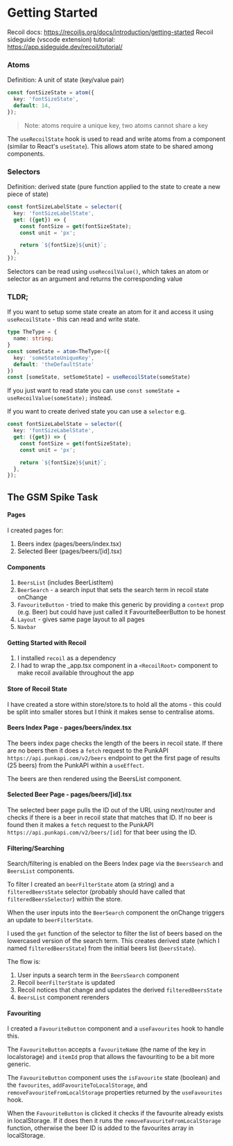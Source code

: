 # Getting Started

Recoil docs: https://recoiljs.org/docs/introduction/getting-started
Recoil sideguide (vscode extension) tutorial: https://app.sideguide.dev/recoil/tutorial/

### Atoms
Definition: A unit of state (key/value pair)

```typescript
const fontSizeState = atom({
  key: 'fontSizeState',
  default: 14,
});
```
> Note: atoms require a unique key, two atoms cannot share a key

The `useRecoilState` hook is used to read and write atoms from a component (similar to React's `useState`). This allows atom state to be shared among components.

### Selectors
Definition: derived state (pure function applied to the state to create a new piece of state)

```typescript
const fontSizeLabelState = selector({
  key: 'fontSizeLabelState',
  get: ({get}) => {
    const fontSize = get(fontSizeState);
    const unit = 'px';

    return `${fontSize}${unit}`;
  },
});
```

Selectors can be read using `useRecoilValue()`, which takes an atom or selector as an argument and returns the corresponding value


### TLDR;

If you want to setup some state create an atom for it and access it using `useRecoilState` - this can read and write state.
```typescript
type TheType = {
  name: string;
}
const someState = atom<TheType>({
  key: 'someStateUniqueKey',
  default: 'theDefaultState'
})
const [someState, setSomeState] = useRecoilState(someState)
```
If you just want to read state you can use `const someState = useRecoilValue(someState);` instead.

If you want to create derived state you can use a `selector` e.g.

```typescript
const fontSizeLabelState = selector({
  key: 'fontSizeLabelState',
  get: ({get}) => {
    const fontSize = get(fontSizeState);
    const unit = 'px';

    return `${fontSize}${unit}`;
  },
});
```

## The GSM Spike Task

#### Pages
I created pages for:
1. Beers index (pages/beers/index.tsx)
2. Selected Beer (pages/beers/[id].tsx)

#### Components
1. `BeersList` (includes BeerListItem)
2. `BeerSearch` - a search input that sets the search term in recoil state onChange
3. `FavouriteButton` - tried to make this generic by providing a `context` prop (e.g. Beer) but could have just called it FavouriteBeerButton to be honest
4. `Layout` - gives same page layout to all pages
5. `Navbar`

#### Getting Started with Recoil
1. I installed `recoil` as a dependency
2. I had to wrap the _app.tsx component in a `<RecoilRoot>` component to make recoil available throughout the app

#### Store of Recoil State
I have created a store within store/store.ts to hold all the atoms - this could be split into smaller stores but I think it makes sense to centralise atoms.

#### Beers Index Page - pages/beers/index.tsx
The beers index page checks the length of the beers in recoil state. If there are no beers then it does a `fetch` request to the PunkAPI `https://api.punkapi.com/v2/beers` endpoint to get the first page of results (25 beers) from the PunkAPI within a `useEffect`.

The beers are then rendered using the BeersList component.

#### Selected Beer Page - pages/beers/[id].tsx
The selected beer page pulls the ID out of the URL using next/router and checks if there is a beer in recoil state that matches that ID. If no beer is found then it makes a `fetch` request to the PunkAPI `https://api.punkapi.com/v2/beers/[id]` for that beer using the ID.

#### Filtering/Searching
Search/filtering is enabled on the Beers Index page via the `BeersSearch` and `BeersList` components.

To filter I created an `beerFilterState` atom (a string) and a `filteredBeersState` selector (probably should have called that `filteredBeersSelector`) within the store.

When the user inputs into the `BeerSearch` component the onChange triggers an update to `beerFilterState`.

I used the `get` function of the selector to filter the list of beers based on the lowercased version of the search term. This creates derived state (which I named `filteredBeersState`) from the initial beers list (`beersState`).

The flow is:
1. User inputs a search term in the `BeersSearch` component
2. Recoil `beerFilterState` is updated
3. Recoil notices that change and updates the derived `filteredBeersState`
4. `BeersList` component rerenders

#### Favouriting
I created a `FavouriteButton` component and a `useFavourites` hook to handle this.

The `FavouriteButton` accepts a `favouriteName` (the name of the key in localstorage) and `itemId` prop that allows the favouriting to be a bit more generic.

The `FavouriteButton` component uses the `isFavourite` state (boolean) and the `favourites`, `addFavouriteToLocalStorage`, and `removeFavouriteFromLocalStorage` properties returned by the `useFavourites` hook.

When the `FavouriteButton` is clicked it checks if the favourite already exists in localStorage. If it does then it runs the `removeFavouriteFromLocalStorage` function, otherwise the beer ID is added to the favourites array in localStorage.

